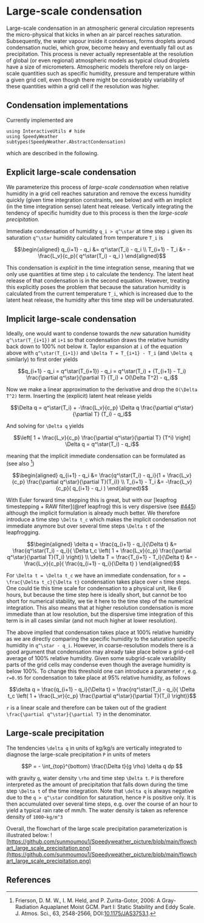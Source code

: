 # Large-scale condensation

Large-scale condensation in an atmospheric general circulation represents the
micro-physical that kicks in when an air parcel reaches saturation.
Subsequently, the water vapour inside it condenses, forms droplets around
condensation nuclei, which grow, become heavy and eventually fall out
as precipitation. This process is never actually representable at the resolution
of global (or even regional) atmospheric models as typical cloud droplets
have a size of micrometers. Atmospheric models therefore rely on large-scale
quantities such as specific humidity, pressure and temperature within a
given grid cell, even though there might be considerably variability of
these quantities within a grid cell if the resolution was higher.

## Condensation implementations

Currently implemented are

```@example condensation
using InteractiveUtils # hide
using SpeedyWeather
subtypes(SpeedyWeather.AbstractCondensation)
```

which are described in the following.

## Explicit large-scale condensation

We parameterize this process of _large-scale condensation_ when relative humidity
in a grid cell reaches saturation and remove the excess humidity quickly
(given time integration constraints, see below) and with an implicit (in the time
integration sense) latent heat release. Vertically integrating the
tendency of specific humidity due to this process is then the _large-scale precipitation_.

Immediate condensation of humidity ``q_i > q^\star`` at time step ``i`` given its saturation ``q^\star``
humidity calculated from temperature ``T_i`` is

```math
\begin{aligned}
q_{i+1} - q_i &= q^\star(T_i) - q_i \\
T_{i+1} - T_i &= -\frac{L_v}{c_p}( q^\star(T_i) - q_i  )
\end{aligned}
```

This condensation is _explicit_ in the time integration sense, meaning that we only use
quantities at time step ``i`` to calculate the tendency. The latent heat release of that
condensation is in the second equation. However, treating this explicitly poses the problem
that because the saturation humidity is calculated from the current temperature ``T_i``,
which is increased due to the latent heat release, the humidity after this time step will be
undersaturated.

## Implicit large-scale condensation

Ideally, one would want to condense towards the _new_ saturation humidity
``q^\star(T_{i+1})`` at ``i+1`` so that condensation draws the relative humidity back down
to 100% not below it.  Taylor expansion at ``i`` of the equation above with ``q^\star(T_{i+1})``
and ``\Delta T = T_{i+1} - T_i`` (and ``\Delta q`` similarly) to first order yields

```math
q_{i+1} - q_i = q^\star(T_{i+1}) - q_i = q^\star(T_i) + (T_{i+1} - T_i)
\frac{\partial q^\star}{\partial T} (T_i) + O(\Delta T^2) - q_i
```

Now we make a linear approximation to the derivative and drop the ``O(\Delta T^2)`` term.
Inserting the (explicit) latent heat release yields

```math
\Delta q = q^\star(T_i) + -\frac{L_v}{c_p} \Delta q \frac{\partial q^\star}{\partial T} (T_i) - q_i
```

And solving for ``\Delta q`` yields

```math
\left[ 1 + \frac{L_v}{c_p} \frac{\partial q^\star}{\partial T} (T^i) \right] \Delta q = q^\star(T_i) - q_i
```

meaning that the implicit immediate condensation can be formulated as (see also [^Frierson2006])

```math
\begin{aligned}
q_{i+1} - q_i &= \frac{q^\star(T_i) - q_i}{1 + \frac{L_v}{c_p} \frac{\partial q^\star}{\partial T}(T_i)} \\
T_{i+1} - T_i &= -\frac{L_v}{c_p}( q_{i+1} - q_i )
\end{aligned}
```

With Euler forward time stepping this is great, but with our [leapfrog timestepping + RAW filter](@ref leapfrog)
this is very dispersive (see [#445](https://github.com/SpeedyWeather/SpeedyWeather.jl/issues/445))
although the implicit formulation is already much better.
We therefore introduce a time step ``\Delta t_c`` which makes the implicit condensation not immediate
anymore but over several time steps ``\Delta t`` of the leapfrogging.

```math
\begin{aligned}
\delta q = \frac{q_{i+1} - q_i}{\Delta t} &= \frac{q^\star(T_i) - q_i}{ \Delta t_c
\left( 1 + \frac{L_v}{c_p} \frac{\partial q^\star}{\partial T}(T_i) \right)} \\
\delta T = \frac{T_{i+1} - T_i}{\Delta t} &= -\frac{L_v}{c_p}( \frac{q_{i+1} - q_i}{\Delta t} )
\end{aligned}
```

For ``\Delta t = \Delta t_c`` we have an immediate condensation,
for ``n = \frac{\Delta t_c}{\Delta t}`` condensation takes place over ``n`` time steps.
One could tie this time scale for condensation to a physical unit, like 6 hours,
but because the time step here is ideally short, but cannot be too short for
numerical stability, we tie it here to the time step of the numerical integration.
This also means that at higher resolution condensation is more immediate than
at low resolution, but the dispersive time integration of this term is in all
cases similar (and not much higher at lower resolution).

The above implied that condensation takes place at 100% relative humidity as
we are directly comparing the specific humidity to the saturation specific humidity
in ``q^\star - q_i``. However, in coarse-resolution models there is a good argument
that condensation may already take place below a grid-cell average of 100% relative humidity.
Given some subgrid-scale variability parts of the grid cells may condense even though
the average humidity is below 100%. To change this threshold one can introduce
a parameter ``r``, e.g. ``r=0.95`` for condensation to take place at 95% relative humidity,
as follows

```math
\delta q = \frac{q_{i+1} - q_i}{\Delta t} = \frac{rq^\star(T_i) - q_i}{ \Delta t_c
\left( 1 + \frac{L_vr}{c_p} \frac{\partial q^\star}{\partial T}(T_i) \right)}
```
``r`` is a linear scale and therefore can be taken out of the gradient
``\frac{\partial q^\star}{\partial T}`` in the denominator.

## Large-scale precipitation

The tendencies ``\delta q`` in units of  kg/kg/s are vertically
integrated to diagnose the large-scale precipitation ``P`` in units of meters

```math
P = - \int_{top}^{bottom} \frac{\Delta t}{g \rho} \delta q dp 
```

with gravity ``g``, water density ``\rho`` and time step ``\Delta t``.
``P`` is therefore interpreted as the amount of precipitation that falls down
during the time step ``\Delta t`` of the time integration. Note that ``\delta q``
is always negative due to the ``q > q^\star`` condition for saturation,
hence ``P`` is positive only.
It is then accumulated over several time steps, e.g. over the course of an
hour to yield a typical rain rate of mm/h.
The water density is taken as reference density of ``1000~kg/m^3``

Overall, the flowchart of the large scale precipitation parameterization is illustrated below:
![https://github.com/sunmoumou1/Speedyweather_picture/blob/main/flowchart_large_scale_precipitation.png](https://github.com/sunmoumou1/Speedyweather_picture/blob/main/flowchart_large_scale_precipitation.png)





## References

[^Frierson2006]: Frierson, D. M. W., I. M. Held, and P. Zurita-Gotor, 2006: A Gray-Radiation Aquaplanet Moist GCM. Part I: Static Stability and Eddy Scale. J. Atmos. Sci., 63, 2548-2566, DOI:[10.1175/JAS3753.1](https://doi.org/10.1175/JAS3753.1).
